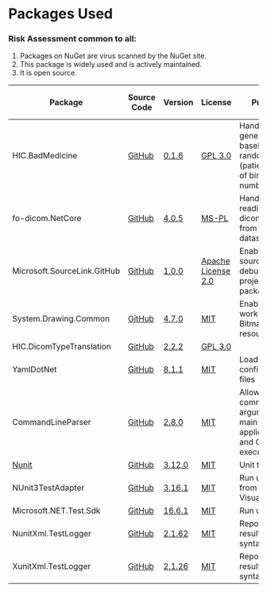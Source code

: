 

# Packages Used

### Risk Assessment common to all:
1. Packages on NuGet are virus scanned by the NuGet site.
2. This package is widely used and is actively maintained.
3. It is open source.

| Package | Source Code | Version | License | Purpose | Additional Risk Assessment |
| ------- | ------------| --------| ------- | ------- | -------------------------- |
| HIC.BadMedicine | [GitHub](https://github.com/HicServices/BadMedicine) | [0.1.6](https://www.nuget.org/packages/HIC.BadMedicine/0.1.6) | [GPL 3.0](https://www.gnu.org/licenses/gpl-3.0.html) | Handles generating baseline random data (patient date of birth, CHI numberts etc)| |
| fo-dicom.NetCore | [GitHub](https://github.com/fo-dicom/fo-dicom) |[4.0.5](https://www.nuget.org/packages/fo-dicom.NetCore/4.0.5)|[MS-PL](https://opensource.org/licenses/MS-PL) | Handles reading/writing dicom tags from dicom datasets | |
| Microsoft.SourceLink.GitHub | [GitHub](https://github.com/dotnet/sourcelink) | [1.0.0](https://www.nuget.org/packages/Microsoft.SourceLink.GitHub/1.0.0) | [Apache License 2.0](https://github.com/dotnet/sourcelink/blob/master/License.txt) | Enables source debugging of project nuget package| |
| System.Drawing.Common | [GitHub](https://github.com/dotnet/corefx)  | [4.7.0](https://www.nuget.org/packages/System.Drawing.Common/4.7.0) |[MIT](https://opensource.org/licenses/MIT) | Enables working with Bitmap resources |  |
| HIC.DicomTypeTranslation | [GitHub](https://github.com/HicServices/DicomTypeTranslation) | [2.2.2](https://www.nuget.org/packages/HIC.DicomTypeTranslation/2.2.2) | [GPL 3.0](https://github.com/HicServices/DicomTypeTranslation/blob/master/LICENSE) | | |
| YamlDotNet | [GitHub](https://github.com/aaubry/YamlDotNet)  | [8.1.1](https://www.nuget.org/packages/YamlDotNet/8.1.1) | [MIT](https://opensource.org/licenses/MIT) |Loading configuration files|
| CommandLineParser | [GitHub](https://github.com/commandlineparser/commandline) | [2.8.0](https://www.nuget.org/packages/CommandLineParser/2.8.0) | [MIT](https://opensource.org/licenses/MIT) | Allows command line arguments for main client application and CLI executables |
| [Nunit](https://nunit.org/) |[GitHub](https://github.com/nunit/nunit) | [3.12.0](https://www.nuget.org/packages/NUnit/3.12.0) | [MIT](https://opensource.org/licenses/MIT) | Unit testing |
| NUnit3TestAdapter | [GitHub](https://github.com/nunit/nunit3-vs-adapter)| [3.16.1](https://www.nuget.org/packages/NUnit3TestAdapter/3.16.1) | [MIT](https://opensource.org/licenses/MIT) | Run unit tests from within Visual Studio |
| Microsoft.NET.Test.Sdk | [GitHub](https://github.com/microsoft/vstest/) | [16.6.1](https://www.nuget.org/packages/Microsoft.NET.Test.Sdk/16.6.1) |  [MIT](https://opensource.org/licenses/MIT) | Run unit tests | |
| NunitXml.TestLogger | [GitHub](https://github.com/spekt/nunit.testlogger) | [2.1.62](https://www.nuget.org/packages/NunitXml.TestLogger/2.1.62) | [MIT](https://opensource.org/licenses/MIT) | Report test results in XML syntax | |
| XunitXml.TestLogger | [GitHub](https://github.com/spekt/xunit.testlogger) | [2.1.26](https://www.nuget.org/packages/XunitXml.TestLogger/2.1.26) | [MIT](https://opensource.org/licenses/MIT) | Report test results in XML syntax | |
